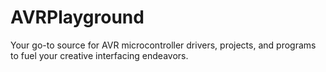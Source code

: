 # AVRPlayground
Your go-to source for AVR microcontroller drivers, projects, and programs to fuel your creative interfacing endeavors.


